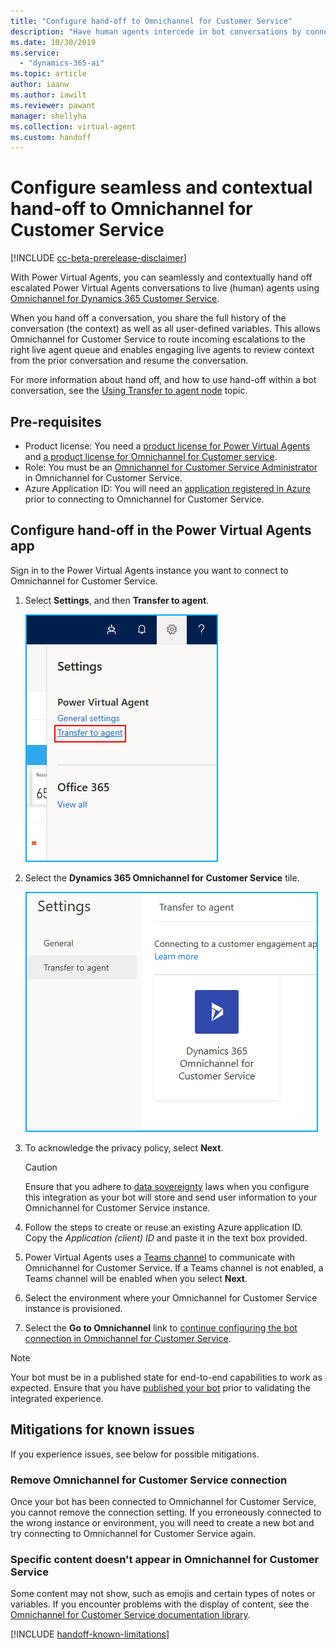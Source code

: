 ```yaml
---
title: "Configure hand-off to Omnichannel for Customer Service"
description: "Have human agents intercede in bot conversations by connecting Power Virtual Agents to Omnichannel."
ms.date: 10/30/2019
ms.service:
  - "dynamics-365-ai"
ms.topic: article
author: iaanw  
ms.author: iawilt
ms.reviewer: pawant
manager: shellyha
ms.collection: virtual-agent
ms.custom: handoff
---
```


# Configure seamless and contextual hand-off to Omnichannel for Customer Service

[!INCLUDE [cc-beta-prerelease-disclaimer](includes/cc-beta-prerelease-disclaimer.md)]

With Power Virtual Agents, you can seamlessly and contextually hand off escalated Power Virtual Agents conversations to live (human) agents using [Omnichannel for Dynamics 365 Customer Service](/dynamics365/omnichannel/omnichannel-customer-service-guide). 

When you hand off a conversation, you share the full history of the conversation (the context) as well as all user-defined variables. This allows Omnichannel for Customer Service to route incoming escalations to the right live agent queue and enables engaging live agents to review context from the prior conversation and resume the conversation.

For more information about hand off, and how to use hand-off within a bot conversation, see the [Using Transfer to agent node](how-to-handoff.md) topic.

## Pre-requisites
* Product license: You need a [product license for Power Virtual Agents](https://go.microsoft.com/fwlink/?LinkId=2092080&clcid=0x409) and [a product license for Omnichannel for Customer service](/dynamics365/customer-engagement/omnichannel/try-chat-for-dynamics365).
* Role: You must be an [Omnichannel for Customer Service Administrator](/dynamics365/customer-engagement/omnichannel/administrator/add-users-assign-roles) in Omnichannel for Customer Service.
* Azure Application ID: You will need an [application registered in Azure](/azure/active-directory/develop/howto-create-service-principal-portal#create-an-azure-active-directory-application) prior to connecting to Omnichannel for Customer Service.


## Configure hand-off in the Power Virtual Agents app

Sign in to the Power Virtual Agents instance you want to connect to Omnichannel for Customer Service.


1. Select **Settings**, and then **Transfer to agent**.
    
    ![IMAGE SHOWING SETTINGS PANEL OPENED](media/handoff-settings.png)


1. Select the **Dynamics 365 Omnichannel for Customer Service** tile.

    ![IMAGE SHOWING OC TILE IN SETTINGS](media/handoff-oc-tile.png)


1. To acknowledge the privacy policy, select **Next**. 
    >[!CAUTION]
    >Ensure that you adhere to [data sovereignty](data-location.md) laws when you configure this integration as your bot will store and send user information to your Omnichannel for Customer Service instance.

1. Follow the steps to create or reuse an existing Azure application ID. Copy the *Application (client) ID* and paste it in the text box provided.

1. Power Virtual Agents uses a [Teams channel](getting-started-deploy.md) to communicate with Omnichannel for Customer Service. If a Teams channel is not enabled, a Teams channel will be enabled when you select **Next**. 

1. Select the environment where your Omnichannel for Customer Service instance is provisioned.

1. Select the **Go to Omnichannel** link to [continue configuring the bot connection in Omnichannel for Customer Service](/dynamics365/omnichannel/administrator/configure-bot-virtual-agent).

<!--
>[!NOTE]
>If you see an error, review the possible [errors and mitigations listed below](#mitigations-for-known-issues).
-->


>[!NOTE]
>Your bot must be in a published state for end-to-end capabilities to work as expected. Ensure that you have [published your bot](getting-started-deploy.md) prior to validating the integrated experience.

## Mitigations for known issues
If you experience issues, see below for possible mitigations.
<!--note from editor: We don't have headings without content underneath them, so I added a sentence. Feel free to make it better. 
It's also worth asking if the info should go in a KB instead of product documentation. What you have below looks like it should go in a readme, but I'm not aware of one being done where you could add this. -->

### Remove Omnichannel for Customer Service connection
Once your bot has been connected to Omnichannel for Customer Service, you cannot remove the connection setting. If you erroneously connected to the wrong instance or environment, you will need to create a new bot and try connecting to Omnichannel for Customer Service again.

### Specific content doesn't appear in Omnichannel for Customer Service
Some content may not show, such as emojis and certain types of notes or variables. If you encounter problems with the display of content, see the [Omnichannel for Customer Service documentation library](/dynamics365/omnichannel/omnichannel-readme).


<!--
### Known connection error codes and mitigations
Here are some known errors.

| Error | Description | Next steps / Mitigation |
| ------- | ------- | ------- |
| 


For errors not shown here, please reach out to your dedicated Microsoft support contact.
-->

[!INCLUDE [handoff-known-limitations](includes/handoff-known-limitations.md)]
